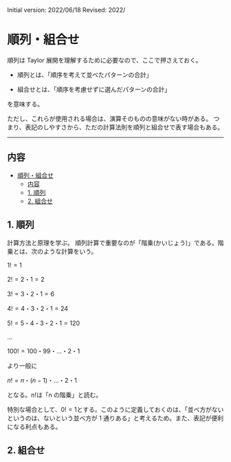 Initial version: 2022/06/18
Revised: 2022/

# 順列・組合せ

順列は Taylor 展開を理解するために必要なので、ここで押さえておく。

- 順列とは、「順序を考えて並べたパターンの合計」

- 組合せとは、「順序を考慮せずに選んだパターンの合計」

を意味する。

ただし、これらが使用される場合は、演算そのものの意味がない時がある。
つまり、表記のしやすさから、ただの計算法則を順列と組合せで表す場合もある。

---

## 内容

- [順列・組合せ](#順列組合せ)
  - [内容](#内容)
  - [1. 順列](#1-順列)
  - [2. 組合せ](#2-組合せ)

## 1. 順列

計算方法と原理を学ぶ。
順列計算で重要なのが「階乗(かいじょう)」である。階乗とは、次のような計算をいう。

$1! =  1$

$2! =  2・1 = 2$

$3! =  3・2・1 = 6$

$4! =  4・3・2・1 = 24$

$5! =  5・4・3・2・1 = 120$

...

$100! = 100・99・...・2・1$

より一般に

$n! = n・(n - 1)・...・2・1$

となる。n!は「n の階乗」と読む。

特別な場合として、$0! = 1$とする。このように定義しておくのは、「並べ方がないというのは、ないという並べ方が 1 通りある」と考えるため。また、表記が便利になる利点もある。

## 2. 組合せ
